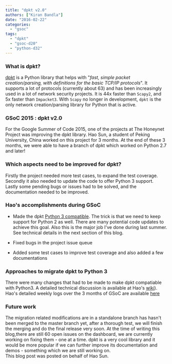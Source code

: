 ```yaml
---
title: "dpkt v2.0"
authors: ["Kiran Bandla"]
date: "2016-02-22"
categories: 
  - "gsoc"
tags: 
  - "dpkt"
  - "gsoc-d20"
  - "python-d32"
---
```


### What is dpkt?

  

[dpkt](https://github.com/kbandla/dpkt/) is a Python library that helps with "_fast, simple packet creation/parsing, with definitions for the basic TCP/IP protocols_". It supports a lot of protocols (currently about 63) and has been increasingly used in a lot of network security projects. It is 44x faster than `Scapy2`, and 5x faster than `Impacket3`. With `Scapy` no longer in development, `dpkt` is the only network creation/parsing library for Python that is active.

  

### GSoC 2015 : dpkt v2.0

  

For the Google Summer of Code 2015, one of the projects at The Honeynet Project was improving the dpkt library. Hao Sun, a student of Peking University, China worked on this project for 3 months. At the end of these 3 months, we were able to have a branch of dpkt which worked on Python 2.7 and later!

  

### Which aspects need to be improved for dpkt?

  

Firstly the project needed more test cases, to expand the test coverage. Secondly it also needed to update the code to offer Python 3 support. Lastly some pending bugs or issues had to be solved, and the documentation needed to be improved.

  

### Hao's accomplishments during GSoC

  

  
- Made the dpkt [Python 3 compatible](https://github.com/kbandla/dpkt/tree/migrate_py3). The trick is that we need to keep support for Python 2 as well. There are many potential code updates to achieve this goal. Also this is the major job I've done during last summer. See technical details in the next section of this blog.
  
- Fixed bugs in the project issue queue
  
- Added some test cases to improve test coverage and also added a few documentations
  

  

### Approaches to migrate dpkt to Python 3

  

There were many changes that had to be made to make dpkt compatiable with Python3. A detailed technical discussion is available at Hao's [wiki](https://github.com/sunhao2014/dpkt/wiki/Migrate-Dpkt-to-Python-3-(Sub-project-of-GSoC-2015-Honeynet-Project))). Hao's detailed weekly logs over the 3 months of GSoC are available [here](https://github.com/sunhao2014/dpkt/wiki/dpkt-2.0)

  

### Future work

  

The migration related modifications are in a standalone branch has hasn't been merged to the master branch yet, after a thorough test, we will finish the merging and do the final release very soon. At the time of writing this blog,there are still 60 open issues on the dashboard, we are currently working on fixing them - one at a time. dpkt is a very cool library and it would be more popular if we can further improve its documentation and demos - something which we are still working on.  
This blog post was posted on behalf of Hao Sun.
